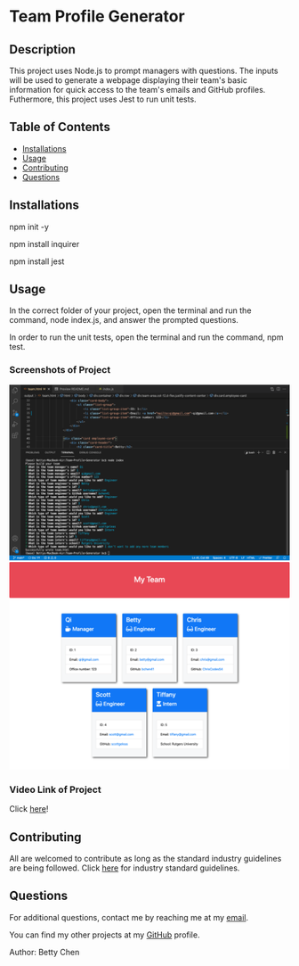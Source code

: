 # Team Profile Generator

## Description

This project uses Node.js to prompt managers with questions. The inputs will be used to generate a webpage displaying their team's basic information for quick access to the team's emails and GitHub profiles. Futhermore, this project uses Jest to run unit tests.

## Table of Contents

- [Installations](#installations)
- [Usage](#usage)
- [Contributing](#contributing)
- [Questions](#questions)

## Installations

npm init -y

npm install inquirer

npm install jest

## Usage

In the correct folder of your project, open the terminal and run the command, node index.js, and answer the prompted questions.

In order to run the unit tests, open the terminal and run the command, npm test.

### Screenshots of Project

<img src="assets/images/team-profile-generator.png" alt="Screenshot of Team Profile Generator"/>

<img src="assets/images/team-profile.png" alt="Screenshot of Team Profile"/>

### Video Link of Project

Click [here](https://drive.google.com/file/d/1P-LP1paNrUbHbcPI7UU-kYRW5T_AEvyG/view)!

## Contributing

All are welcomed to contribute as long as the standard industry guidelines are being followed.
Click [here](https://www.contributor-covenant.org/) for industry standard guidelines.

## Questions

For additional questions, contact me by reaching me at my [email](mailto:bettychen41@outlook.com).

You can find my other projects at my [GitHub](https://github.com/bchen41) profile.

Author: Betty Chen
